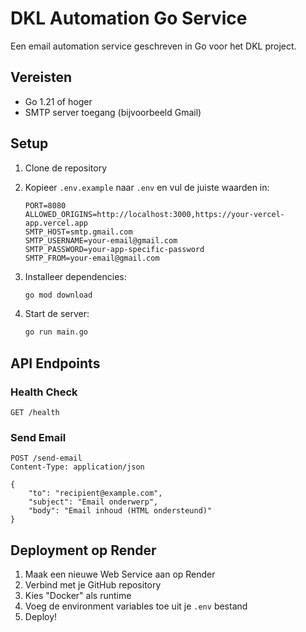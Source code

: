 # DKL Automation Go Service

Een email automation service geschreven in Go voor het DKL project.

## Vereisten

- Go 1.21 of hoger
- SMTP server toegang (bijvoorbeeld Gmail)

## Setup

1. Clone de repository
2. Kopieer `.env.example` naar `.env` en vul de juiste waarden in:
   ```
   PORT=8080
   ALLOWED_ORIGINS=http://localhost:3000,https://your-vercel-app.vercel.app
   SMTP_HOST=smtp.gmail.com
   SMTP_USERNAME=your-email@gmail.com
   SMTP_PASSWORD=your-app-specific-password
   SMTP_FROM=your-email@gmail.com
   ```

3. Installeer dependencies:
   ```bash
   go mod download
   ```

4. Start de server:
   ```bash
   go run main.go
   ```

## API Endpoints

### Health Check
```
GET /health
```

### Send Email
```
POST /send-email
Content-Type: application/json

{
    "to": "recipient@example.com",
    "subject": "Email onderwerp",
    "body": "Email inhoud (HTML ondersteund)"
}
```

## Deployment op Render

1. Maak een nieuwe Web Service aan op Render
2. Verbind met je GitHub repository
3. Kies "Docker" als runtime
4. Voeg de environment variables toe uit je `.env` bestand
5. Deploy! 